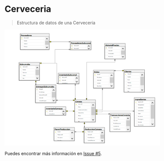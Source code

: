 
# Cerveceria

>Estructura de datos de una Cerveceria

![diagrama ER](../Cerveceria/img/diagramaER.png)


Puedes encontrar más información en [Issue #5](https://github.com/federicopfund/data-engineer/issues/12).